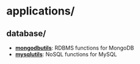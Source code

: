 
# applications/

## database/

* [**mongodbutils**](database/mongodbutils): RDBMS functions for MongoDB
* [**mysqlutils**](database/mysqlutils): NoSQL functions for MySQL
